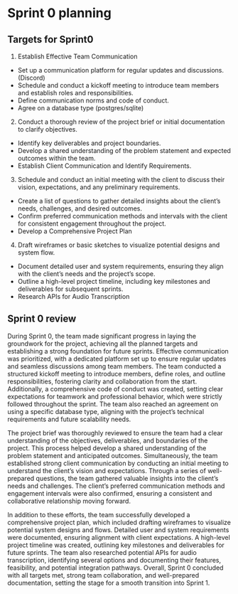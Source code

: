 # Sprint 0 planning

## Targets for Sprint0

1. Establish Effective Team Communication
* Set up a communication platform for regular updates and discussions. (Discord)
* Schedule and conduct a kickoff meeting to introduce team members and establish roles and responsibilities.
* Define communication norms and code of conduct.
* Agree on a database type (postgres/sqlite)

2. Conduct a thorough review of the project brief or initial documentation to clarify objectives.
* Identify key deliverables and project boundaries.
* Develop a shared understanding of the problem statement and expected outcomes within the team.
* Establish Client Communication and Identify Requirements.

3. Schedule and conduct an initial meeting with the client to discuss their vision, expectations, and any preliminary requirements.
* Create a list of questions to gather detailed insights about the client’s needs, challenges, and desired outcomes.
* Confirm preferred communication methods and intervals with the client for consistent engagement throughout the project.
* Develop a Comprehensive Project Plan

4. Draft wireframes or basic sketches to visualize potential designs and system flow.
* Document detailed user and system requirements, ensuring they align with the client’s needs and the project’s scope.
* Outline a high-level project timeline, including key milestones and deliverables for subsequent sprints.
* Research APIs for Audio Transcription

## Sprint 0 review 

During Sprint 0, the team made significant progress in laying the groundwork for the project, achieving all the planned 
targets and establishing a strong foundation for future sprints. Effective communication was prioritized, with a dedicated 
platform set up to ensure regular updates and seamless discussions among team members. The team conducted a structured kickoff 
meeting to introduce members, define roles, and outline responsibilities, fostering clarity and collaboration from the start. 
Additionally, a comprehensive code of conduct was created, setting clear expectations for teamwork and professional behavior, 
which were strictly followed throughout the sprint. The team also reached an agreement on using a specific database type, aligning 
with the project’s technical requirements and future scalability needs.

The project brief was thoroughly reviewed to ensure the team had a clear understanding of the objectives, deliverables, and boundaries
of the project. This process helped develop a shared understanding of the problem statement and anticipated outcomes. Simultaneously, 
the team established strong client communication by conducting an initial meeting to understand the client’s vision and expectations. 
Through a series of well-prepared questions, the team gathered valuable insights into the client’s needs and challenges. The client’s 
preferred communication methods and engagement intervals were also confirmed, ensuring a consistent and collaborative relationship 
moving forward.

In addition to these efforts, the team successfully developed a comprehensive project plan, which included drafting wireframes to 
visualize potential system designs and flows. Detailed user and system requirements were documented, ensuring alignment with client 
expectations. A high-level project timeline was created, outlining key milestones and deliverables for future sprints. The team also 
researched potential APIs for audio transcription, identifying several options and documenting their features, feasibility, and potential 
integration pathways. Overall, Sprint 0 concluded with all targets met, strong team collaboration, and well-prepared documentation, 
setting the stage for a smooth transition into Sprint 1.
